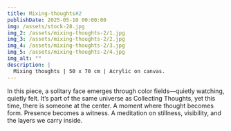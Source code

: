 ```yaml
---
title: Mixing-thoughts#2
publishDate: 2025-05-10 00:00:00
img: /assets/stock-28.jpg
img_2: /assets/mixing-thoughts-2/1.jpg
img_3: /assets/mixing-thoughts-2/2.jpg
img_4: /assets/mixing-thoughts-2/3.jpg
img_5: /assets/mixing-thoughts-2/4.jpg
img_alt: ""
description: | 
  Mixing thoughts | 50 x 70 cm | Acrylic on canvas.
---
```


In this piece, a solitary face emerges through color fields—quietly watching, quietly felt.
It’s part of the same universe as Collecting Thoughts, yet this time, there is someone at the center.
A moment where thought becomes form. Presence becomes a witness.
A meditation on stillness, visibility, and the layers we carry inside.